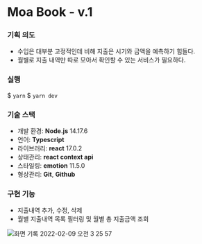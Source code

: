 # Moa Book - v.1


### 기획 의도

- 수입은 대부분 고정적인데 비해 지출은 시기와 금액을 예측하기 힘들다. 
- 월별로 지출 내역만 따로 모아서 확인할 수 있는 서비스가 필요하다.

### 실행
$ ```yarn```
$ ```yarn dev```

### 기술 스택
- 개발 환경: **Node.js** 14.17.6
- 언어: **Typescript**
- 라이브러리: **react** 17.0.2
- 상태관리: **react context api**
- 스타일링: **emotion** 11.5.0
- 형상관리: **Git**, **Github**

### 구현 기능
- 지출내역 추가, 수정, 삭제
- 월별 지출내역 목록 필터링 및 월별 총 지출금액 조회

![화면 기록 2022-02-09 오전 3 25 57](https://user-images.githubusercontent.com/70619304/153053126-49145172-7ea1-4db0-b987-40b79a9e3144.gif)
